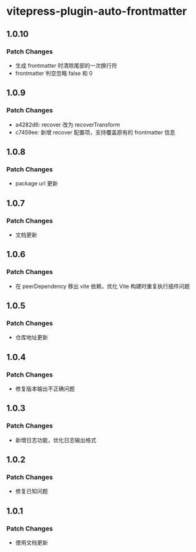# vitepress-plugin-auto-frontmatter

## 1.0.10

### Patch Changes

- 生成 frontmatter 时清除尾部的一次换行符
- frontmatter 判空忽略 false 和 0

## 1.0.9

### Patch Changes

- a4282d6: recover 改为 recoverTransform
- c7459ee: 新增 recover 配置项，支持覆盖原有的 frontmatter 信息

## 1.0.8

### Patch Changes

- package url 更新

## 1.0.7

### Patch Changes

- 文档更新

## 1.0.6

### Patch Changes

- 在 peerDependency 移出 vite 依赖，优化 Vite 构建时重复执行插件问题

## 1.0.5

### Patch Changes

- 仓库地址更新

## 1.0.4

### Patch Changes

- 修复版本输出不正确问题

## 1.0.3

### Patch Changes

- 新增日志功能，优化日志输出格式

## 1.0.2

### Patch Changes

- 修复已知问题

## 1.0.1

### Patch Changes

- 使用文档更新

